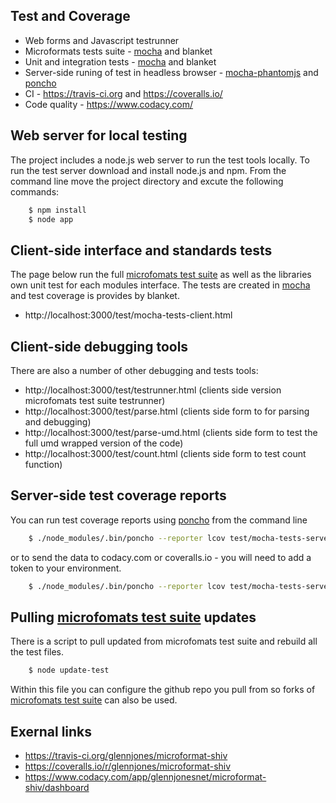 Test and Coverage
-----------------

* Web forms and Javascript testrunner 
* Microformats tests suite - [mocha](http://mochajs.org/) and blanket
* Unit and integration tests - [mocha](http://mochajs.org/) and blanket
* Server-side runing of test in headless browser - [mocha-phantomjs](https://github.com/metaskills/mocha-phantomjs) and [poncho](https://github.com/deepsweet/poncho)
* CI - https://travis-ci.org and https://coveralls.io/
* Code quality - https://www.codacy.com/



Web server for local testing
----------------------------

The project includes a node.js web server to run the test tools locally. To run the test server download and install node.js and npm. From the command line move the project directory and excute the following commands:

```sh 
    $ npm install
    $ node app
```  


Client-side interface and standards tests
--------------------------------------
The page below run the full [microfomats test suite](https://github.com/microformats/tests) as well as the libraries own unit test for each modules interface. 
The tests are created in [mocha](http://mochajs.org/) and test coverage is provides by blanket.

* http://localhost:3000/test/mocha-tests-client.html



Client-side debugging tools
---------------------------
There are also a number of other debugging and tests tools:

* http://localhost:3000/test/testrunner.html (clients side version microfomats test suite testrunner)
* http://localhost:3000/test/parse.html (clients side form to for parsing and debugging)
* http://localhost:3000/test/parse-umd.html (clients side form to test the full umd wrapped version of the code)
* http://localhost:3000/test/count.html (clients side form to test count function)


    
    
Server-side test coverage reports
--------------------------------------
You can run test coverage reports using [poncho](https://github.com/deepsweet/poncho) from the command line

```sh 
    $ ./node_modules/.bin/poncho --reporter lcov test/mocha-tests-server.html
```  

or to send the data to codacy.com or coveralls.io - you will need to add a token to your environment.

```sh
    $ ./node_modules/.bin/poncho --reporter lcov test/mocha-tests-server.html | ./node_modules/codacy-coverage/bin/codacy-coverage.js
```  


Pulling [microfomats test suite](https://github.com/microformats/tests) updates
-------------------------------------------------------------------------------
There is a script to pull updated from microfomats test suite and rebuild all the test files.

```sh 
    $ node update-test
```  

Within this file you can configure the github repo you pull from so forks of [microfomats test suite](https://github.com/microformats/tests) can also be used.



Exernal links
-------------

* https://travis-ci.org/glennjones/microformat-shiv
* https://coveralls.io/r/glennjones/microformat-shiv
* https://www.codacy.com/app/glennjonesnet/microformat-shiv/dashboard